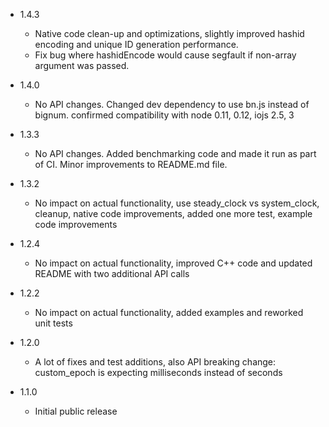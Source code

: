 - 1.4.3
    - Native code clean-up and optimizations, slightly improved hashid encoding and unique ID generation performance.
    - Fix bug where hashidEncode would cause segfault if non-array argument was passed.

- 1.4.0
    - No API changes. Changed dev dependency to use bn.js instead of bignum. confirmed compatibility with node 0.11, 0.12, iojs 2.5, 3

- 1.3.3
    - No API changes. Added benchmarking code and made it run as part of CI. Minor improvements to README.md file.

- 1.3.2
    - No impact on actual functionality, use steady_clock vs system_clock, cleanup, native code improvements, added one more test, example code improvements

- 1.2.4
    - No impact on actual functionality, improved C++ code and updated README with two additional API calls

- 1.2.2
    - No impact on actual functionality, added examples and reworked unit tests

- 1.2.0
    - A lot of fixes and test additions, also API breaking change: custom_epoch is expecting milliseconds instead of seconds

- 1.1.0
    - Initial public release
